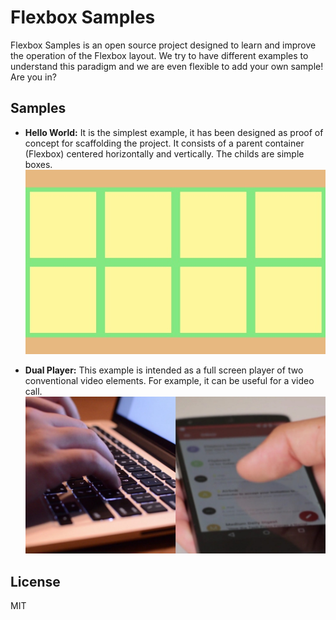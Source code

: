 # Flexbox Samples

Flexbox Samples is an open source project designed to learn and improve the operation of the Flexbox layout. We try to have different examples to understand this paradigm and we are even flexible to add your own sample! Are you in?


## Samples

* **Hello World:** It is the simplest example, it has been designed as proof of concept for scaffolding  the project. It consists of a parent container (Flexbox) centered horizontally and vertically. The childs are simple boxes.
![](./samples/hello-world/screenshots/hello-world-02.jpg)

* **Dual Player:** This example is intended as a full screen player of two conventional video elements. For example, it can be useful for a video call.
![](./samples/dual-player/screenshots/dual-player-01.jpg)


## License
MIT
